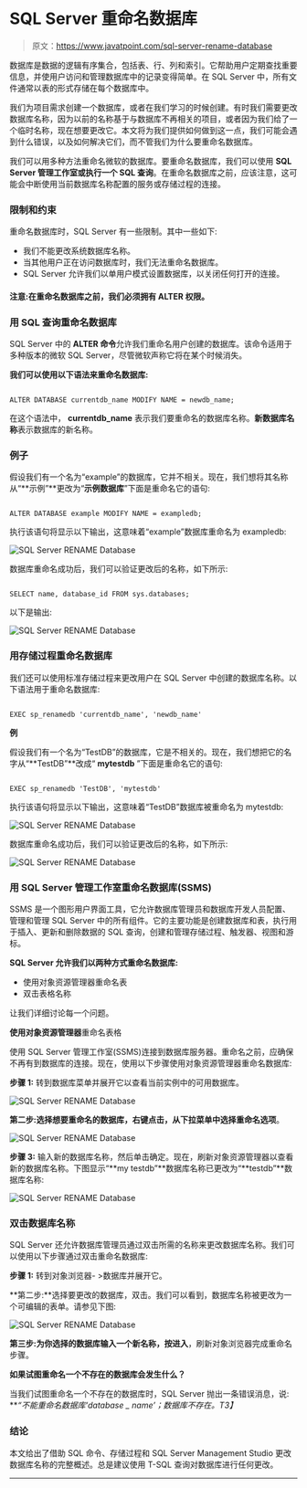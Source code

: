 # SQL Server 重命名数据库

> 原文：<https://www.javatpoint.com/sql-server-rename-database>

数据库是数据的逻辑有序集合，包括表、行、列和索引。它帮助用户定期查找重要信息，并使用户访问和管理数据库中的记录变得简单。在 SQL Server 中，所有文件通常以表的形式存储在每个数据库中。

我们为项目需求创建一个数据库，或者在我们学习的时候创建。有时我们需要更改数据库名称，因为以前的名称基于与数据库不再相关的项目，或者因为我们给了一个临时名称，现在想要更改它。本文将为我们提供如何做到这一点，我们可能会遇到什么错误，以及如何解决它们，而不管我们为什么要重命名数据库。

我们可以用多种方法重命名微软的数据库。要重命名数据库，我们可以使用 **SQL Server 管理工作室或执行一个 SQL 查询**。在重命名数据库之前，应该注意，这可能会中断使用当前数据库名称配置的服务或存储过程的连接。

### 限制和约束

重命名数据库时，SQL Server 有一些限制。其中一些如下:

*   我们不能更改系统数据库名称。
*   当其他用户正在访问数据库时，我们无法重命名数据库。
*   SQL Server 允许我们以单用户模式设置数据库，以关闭任何打开的连接。

#### 注意:在重命名数据库之前，我们必须拥有 ALTER 权限。

### 用 SQL 查询重命名数据库

SQL Server 中的 **ALTER 命令**允许我们重命名用户创建的数据库。该命令适用于多种版本的微软 SQL Server，尽管微软声称它将在某个时候消失。

**我们可以使用以下语法来重命名数据库:**

```

ALTER DATABASE currentdb_name MODIFY NAME = newdb_name; 

```

在这个语法中， **currentdb_name** 表示我们要重命名的数据库名称。**新数据库名称**表示数据库的新名称。

### 例子

假设我们有一个名为“example”的数据库，它并不相关。现在，我们想将其名称从“**示例”**更改为“**示例数据库**”下面是重命名它的语句:

```

ALTER DATABASE example MODIFY NAME = exampledb; 

```

执行该语句将显示以下输出，这意味着“example”数据库重命名为 exampledb:

![SQL Server RENAME Database](img/b66d25caac1170832e8f2b526fa9ef85.png)

数据库重命名成功后，我们可以验证更改后的名称，如下所示:

```

SELECT name, database_id FROM sys.databases;

```

以下是输出:

![SQL Server RENAME Database](img/80f79c8f32d8849469d40082967d2fa1.png)

### 用存储过程重命名数据库

我们还可以使用标准存储过程来更改用户在 SQL Server 中创建的数据库名称。以下语法用于重命名数据库:

```

EXEC sp_renamedb 'currentdb_name', 'newdb_name'

```

**例**

假设我们有一个名为“TestDB”的数据库，它是不相关的。现在，我们想把它的名字从“**TestDB”**改成“ **mytestdb** ”下面是重命名它的语句:

```

EXEC sp_renamedb 'TestDB', 'mytestdb'

```

执行该语句将显示以下输出，这意味着“TestDB”数据库被重命名为 mytestdb:

![SQL Server RENAME Database](img/ea08d635678a2f65615e5d48f8765816.png)

数据库重命名成功后，我们可以验证更改后的名称，如下所示:

![SQL Server RENAME Database](img/87e932e2e4f28dc7d950a9f1819b4a41.png)

### 用 SQL Server 管理工作室重命名数据库(SSMS)

SSMS 是一个图形用户界面工具，它允许数据库管理员和数据库开发人员配置、管理和管理 SQL Server 中的所有组件。它的主要功能是创建数据库和表，执行用于插入、更新和删除数据的 SQL 查询，创建和管理存储过程、触发器、视图和游标。

**SQL Server 允许我们以两种方式重命名数据库:**

*   使用对象资源管理器重命名表
*   双击表格名称

让我们详细讨论每一个问题。

**使用对象资源管理器**重命名表格

使用 SQL Server 管理工作室(SSMS)连接到数据库服务器。重命名之前，应确保不再有到数据库的连接。现在，使用以下步骤使用对象资源管理器重命名数据库:

**步骤 1:** 转到数据库菜单并展开它以查看当前实例中的可用数据库。

![SQL Server RENAME Database](img/d3665db25eb31ebbcf2b17757f34b75e.png)

**第二步:**选择想要重命名的数据库，右键点击，从下拉菜单中选择**重命名选项**。

![SQL Server RENAME Database](img/978c4396ffe1aca5785b04609926533e.png)

**步骤 3:** 输入新的数据库名称，然后单击确定。现在，刷新对象资源管理器以查看新的数据库名称。下图显示“**my testdb”**数据库名称已更改为“**testdb”**数据库名称:

![SQL Server RENAME Database](img/e9349adc4c7e660cd5349f4922348f6e.png)

### 双击数据库名称

SQL Server 还允许数据库管理员通过双击所需的名称来更改数据库名称。我们可以使用以下步骤通过双击重命名数据库:

**步骤 1:** 转到对象浏览器- >数据库并展开它。

**第二步:**选择要更改的数据库，双击。我们可以看到，数据库名称被更改为一个可编辑的表单。请参见下图:

![SQL Server RENAME Database](img/0b2bd0aa61482d0a9f91a49fb82e9186.png)

**第三步:**为你选择的数据库输入一个新名称，按**进入**，刷新对象浏览器完成重命名步骤。

**如果试图重命名一个不存在的数据库会发生什么？**

当我们试图重命名一个不存在的数据库时，SQL Server 抛出一条错误消息，说: ***“不能重命名数据库‘database _ name’；数据库不存在。*T3】**

### 结论

本文给出了借助 SQL 命令、存储过程和 SQL Server Management Studio 更改数据库名称的完整概述。总是建议使用 T-SQL 查询对数据库进行任何更改。

* * *